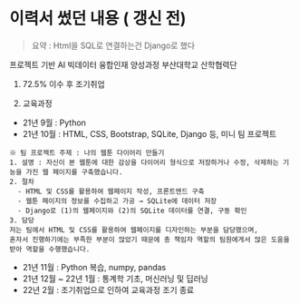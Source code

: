 # 이력서 썼던 내용 ( 갱신 전)

>요약 : Html을 SQL로 연결하는건 Django로 했다

프로젝트 기반 AI 빅데이터 융합인재 양성과정 부산대학교 산학협력단

1. 72.5% 이수 후 조기취업

2. 교육과정
- 21년 9월 : Python
- 21년 10월 : HTML, CSS, Bootstrap, SQLite, Django 등, 미니 팀 프로젝트
```
※ 팀 프로젝트 주제 : 나의 웹툰 다이어리 만들기
1. 설명 : 자신이 본 웹툰에 대한 감상을 다이어리 형식으로 저장하거나 수정, 삭제하는 기능을 가진 웹 페이지를 구축했습니다.
2. 절차
  - HTML 및 CSS를 활용하여 웹페이지 작성, 프론트엔드 구축
  - 웹툰 페이지의 정보를 수집하고 가공 → SQLite에 데이터 저장
  - Django로 (1)의 웹페이지와 (2)의 SQLite 데이터를 연결, 구동 확인
3. 담당
저는 팀에서 HTML 및 CSS를 활용하여 웹페이지를 디자인하는 부분을 담당했으며,
혼자서 진행하기에는 부족한 부분이 많았기 때문에 총 책임자 역할의 팀원에게서 많은 도움을 받아 역할을 수행했습니다.
```
- 21년 11월 : Python 복습, numpy, pandas
- 21년 12월 ~ 22년 1월 : 통계학 기초, 머신러닝 및 딥러닝
- 22년 2월 : 조기취업으로 인하여 교육과정 조기 종료
